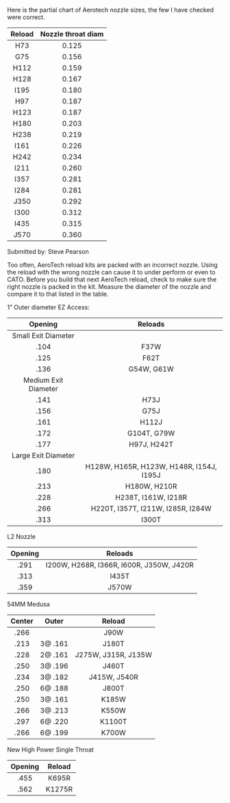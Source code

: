 Here is the partial chart of Aerotech nozzle sizes, the few I have checked were correct.

| Reload   | Nozzle  throat diam  |
|:--------:|:--------------------:|
| H73      | 0.125                |
| G75      | 0.156                |
| H112     | 0.159                |
| H128     | 0.167                |
| I195     | 0.180                |
| H97      | 0.187                |
| H123     | 0.187                |
| H180     | 0.203                |
| H238     | 0.219                |
| I161     | 0.226                |
| H242     | 0.234                |
| I211     | 0.260                |
| I357     | 0.281                |
| I284     | 0.281                |
| J350     | 0.292                |
| I300     | 0.312                |
| I435     | 0.315                |
| J570     | 0.360                |


Submitted by: Steve Pearson

Too often, AeroTech reload kits are packed with an incorrect nozzle. Using the reload with the wrong nozzle can cause it to under perform or even to CATO. Before you build that next AeroTech reload, check to make sure the right nozzle is packed in the kit. Measure the diameter of the nozzle and compare it to that listed in the table.

1” Outer diameter EZ Access:

|        Opening       |                  Reloads                 |
|:--------------------:|:----------------------------------------:|
| Small Exit Diameter  |                                          |
| .104                 | F37W                                     |
| .125                 | F62T                                     |
| .136                 | G54W, G61W                               |
| Medium Exit Diameter |                                          |
| .141                 | H73J                                     |
| .156                 | G75J                                     |
| .161                 | H112J                                    |
| .172                 | G104T, G79W                              |
| .177                 | H97J, H242T                              |
| Large Exit Diameter  |                                          |
| .180                 | H128W, H165R, H123W, H148R, I154J, I195J |
| .213                 | H180W, H210R                             |
| .228                 | H238T, I161W, I218R                      |
| .266                 | H220T, I357T, I211W, I285R, I284W        |
| .313                 | I300T                                    |


L2 Nozzle

| Opening |                  Reloads                 |
|:-------:|:----------------------------------------:|
| .291    | I200W, H268R, I366R, I600R, J350W, J420R |
| .313    | I435T                                    |
| .359    | J570W                                    |

54MM Medusa

| Center |  Outer  |        Reload       |
|:------:|:-------:|:-------------------:|
| .266   |         | J90W                |
| .213   | 3@ .161 | J180T               |
| .228   | 2@ .161 | J275W, J315R, J135W |
| .250   | 3@ .196 | J460T               |
| .234   | 3@ .182 | J415W, J540R        |
| .250   | 6@ .188 | J800T               |
| .250   | 3@ .161 | K185W               |
| .266   | 3@ .213 | K550W               |
| .297   | 6@ .220 | K1100T              |
| .266   | 6@ .199 | K700W               |

New High Power Single Throat

| Opening | Reload |
|:-------:|:------:|
| .455    | K695R  |
| .562    | K1275R |

